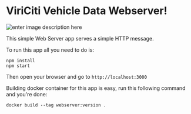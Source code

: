 # ViriCiti Vehicle Data Webserver!
![enter image description here](https://imgs.xkcd.com/comics/cia.png)

This simple Web Server app serves a simple HTTP message.

To run this app all you need to do is:
```
npm install
npm start
```
Then open your browser and go to `http://localhost:3000`

Building docker container for this app is easy, run this following command and you're done:
```
docker build --tag webserver:version .
```
